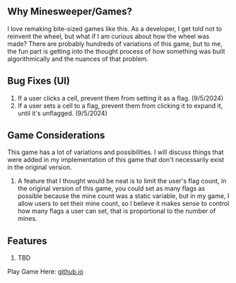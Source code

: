 ## Why Minesweeper/Games?

I love remaking bite-sized games like this. As a developer, I get told not to reinvent the wheel, but what if I am curious about how the wheel was made? There are probably hundreds of variations of this game, but to me, the fun part is getting into the thought process of how something was built algorithmically and the nuances of that problem.

## Bug Fixes (UI)

1. If a user clicks a cell, prevent them from setting it as a flag. (9/5/2024)
2. If a user sets a cell to a flag, prevent them from clicking it to expand it, until it's unflagged. (9/5/2024)

## Game Considerations

This game has a lot of variations and possibilities. I will discuss things that were added in my implementation of this game that don't necessarily exist in the original version.

1. A feature that I thought would be neat is to limit the user's flag count, in the original version of this game, you could set as many flags as possible because the mine count was a static variable, but in my game, I allow users to set their mine count, so I believe it makes sense to control how many flags a user can set, that is proportional to the number of mines.

## Features

1. TBD

Play Game Here: [github.io](https://classbabacar.github.io/minesweeper/)
